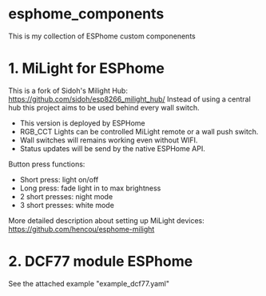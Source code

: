 # esphome_components
This is my collection of ESPhome custom componenents

# 1. MiLight for ESPhome
This is a fork of Sidoh's Milight Hub: https://github.com/sidoh/esp8266_milight_hub/
Instead of using a central hub this project aims to be used behind every wall switch.
* This version is deployed by ESPHome
* RGB_CCT Lights can be controlled MiLight remote or a wall push switch.
* Wall switches will remains working even without WIFI.
* Status updates will be send by the native ESPHome API.

Button press functions:
* Short press: light on/off
* Long press: fade light in to max brightness
* 2 short presses: night mode
* 3 short presses: white mode

More detailed description about setting up MiLight devices: https://github.com/hencou/esphome-milight

# 2. DCF77 module ESPhome
See the attached example "example_dcf77.yaml"
